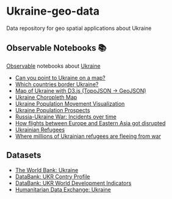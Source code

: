 # Ukraine-geo-data

Data repository for geo spatial applications about Ukraine

## Observable Notebooks 📚

[Observable](https://observablehq.com/explore) notebooks about [Ukraine](https://observablehq.com/search?query=Ukraine)

- [Can you point to Ukraine on a map?](https://observablehq.com/@chriszs/point-to-ukraine-on-a-map)
- [Which countries border Ukraine?](https://observablehq.com/@bagami/who-are-ukraines-neighbours)
- [Map of Ukraine with D3.js (TopoJSON -> GeoJSON)](https://observablehq.com/@ignore_you/map-of-ukraine-with-d3-js-topojson-geojson)
- [Ukraine Choropleth Map](https://observablehq.com/@daani-rika/choropleth)
- [Ukraine Population Movement Visualization](https://observablehq.com/@whiteand/ukraine-population-movement-visualization)
- [Ukraine Population Prospects](https://observablehq.com/@marianpetruk/ukraine-population-prospects)
- [Russia-Ukraine War: Incidents over time](https://observablehq.com/@oscarpas/ukraine-conflict-incidents-over-time)
- [How flights between Europe and Eastern Asia got disrupted](https://observablehq.com/@espinielli/war-in-ukraine-airspace-blockade)
- [Ukrainian Refugees](https://observablehq.com/@rafacmc/ukrainian-refugees)
- [Where millions of Ukrainian refugees are fleeing from war](https://observablehq.com/@chriszs/where-1-3-million-ukrainian-refugees-fled-from-war)

## Datasets

- [The World Bank: Ukraine](https://data.worldbank.org/country/ukraine?view=chart)
- [DataBank: UKR Contry Profile](https://databank.worldbank.org/views/reports/reportwidget.aspx?Report_Name=CountryProfile&Id=b450fd57&tbar=y&dd=y&inf=n&zm=n&country=UKR)
- [DataBank: UKR World Development Indicators](https://databank.worldbank.org/reports.aspx?source=2&country=UKR)
- [Humanitarian Data Exchange: Ukraine](https://data.humdata.org/group/ukr)

